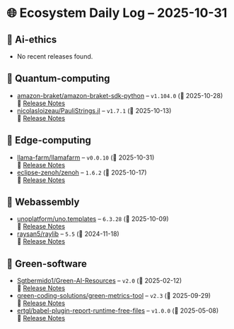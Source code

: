# 🌐 Ecosystem Daily Log – 2025-10-31

## 🔹 Ai-ethics
- No recent releases found.

## 🔹 Quantum-computing
- [amazon-braket/amazon-braket-sdk-python](https://github.com/amazon-braket/amazon-braket-sdk-python/releases/tag/v1.104.0) – `v1.104.0` (📅 2025-10-28)  
  🔗 [Release Notes](https://github.com/amazon-braket/amazon-braket-sdk-python/releases/tag/v1.104.0)
- [nicolasloizeau/PauliStrings.jl](https://github.com/nicolasloizeau/PauliStrings.jl/releases/tag/v1.7.1) – `v1.7.1` (📅 2025-10-13)  
  🔗 [Release Notes](https://github.com/nicolasloizeau/PauliStrings.jl/releases/tag/v1.7.1)

## 🔹 Edge-computing
- [llama-farm/llamafarm](https://github.com/llama-farm/llamafarm/releases/tag/v0.0.10) – `v0.0.10` (📅 2025-10-31)  
  🔗 [Release Notes](https://github.com/llama-farm/llamafarm/releases/tag/v0.0.10)
- [eclipse-zenoh/zenoh](https://github.com/eclipse-zenoh/zenoh/releases/tag/1.6.2) – `1.6.2` (📅 2025-10-17)  
  🔗 [Release Notes](https://github.com/eclipse-zenoh/zenoh/releases/tag/1.6.2)

## 🔹 Webassembly
- [unoplatform/uno.templates](https://github.com/unoplatform/uno.templates/releases/tag/6.3.28) – `6.3.28` (📅 2025-10-09)  
  🔗 [Release Notes](https://github.com/unoplatform/uno.templates/releases/tag/6.3.28)
- [raysan5/raylib](https://github.com/raysan5/raylib/releases/tag/5.5) – `5.5` (📅 2024-11-18)  
  🔗 [Release Notes](https://github.com/raysan5/raylib/releases/tag/5.5)

## 🔹 Green-software
- [Sgtbermido1/Green-AI-Resources](https://github.com/Sgtbermido1/Green-AI-Resources/releases/tag/v2.0) – `v2.0` (📅 2025-02-12)  
  🔗 [Release Notes](https://github.com/Sgtbermido1/Green-AI-Resources/releases/tag/v2.0)
- [green-coding-solutions/green-metrics-tool](https://github.com/green-coding-solutions/green-metrics-tool/releases/tag/v2.3) – `v2.3` (📅 2025-09-29)  
  🔗 [Release Notes](https://github.com/green-coding-solutions/green-metrics-tool/releases/tag/v2.3)
- [ertgl/babel-plugin-report-runtime-free-files](https://github.com/ertgl/babel-plugin-report-runtime-free-files/releases/tag/v1.0.0) – `v1.0.0` (📅 2025-05-08)  
  🔗 [Release Notes](https://github.com/ertgl/babel-plugin-report-runtime-free-files/releases/tag/v1.0.0)